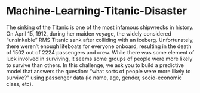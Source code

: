 # Machine-Learning-Titanic-Disaster
The sinking of the Titanic is one of the most infamous shipwrecks in history.  On April 15, 1912, during her maiden voyage, the widely considered “unsinkable” RMS Titanic sank after colliding with an iceberg. Unfortunately, there weren’t enough lifeboats for everyone onboard, resulting in the death of 1502 out of 2224 passengers and crew.  While there was some element of luck involved in surviving, it seems some groups of people were more likely to survive than others.  In this challenge, we ask you to build a predictive model that answers the question: “what sorts of people were more likely to survive?” using passenger data (ie name, age, gender, socio-economic class, etc).
